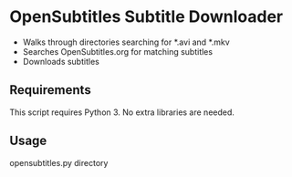 OpenSubtitles Subtitle Downloader
=================================

* Walks through directories searching for *.avi and *.mkv
* Searches OpenSubtitles.org for matching subtitles
* Downloads subtitles

Requirements
------------

This script requires Python 3.
No extra libraries are needed.

Usage
-----

opensubtitles.py directory
